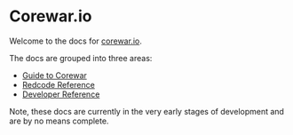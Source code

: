 Corewar.io
==========

Welcome to the docs for [corewar.io](https://corewar.io).

The docs are grouped into three areas:
* [Guide to Corewar](corewar/)
* [Redcode Reference](redcode/)
* [Developer Reference](developer/)

Note, these docs are currently in the very early stages of development and are by no means complete.
